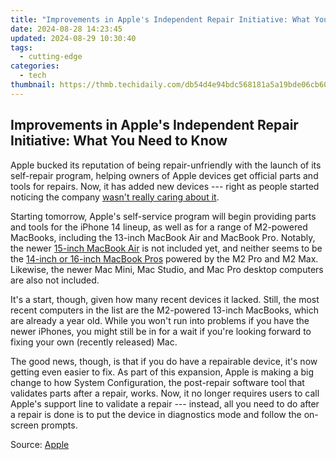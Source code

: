 ```yaml
---
title: "Improvements in Apple's Independent Repair Initiative: What You Need to Know"
date: 2024-08-28 14:23:45
updated: 2024-08-29 10:30:40
tags:
  - cutting-edge
categories:
  - tech
thumbnail: https://thmb.techidaily.com/db54d4e94bdc568181a5a19bde06cb60cc627002afae7c9a75d3a396e9c852b9.JPG
---
```


## Improvements in Apple's Independent Repair Initiative: What You Need to Know

Apple bucked its reputation of being repair-unfriendly with the launch of its self-repair program, helping owners of Apple devices get official parts and tools for repairs. Now, it has added new devices --- right as people started noticing the company [wasn't really caring about it](https://twitter-videos.techidaily.com/updated-in-2024-10-best-funny-videos-on-twitter/).

 Starting tomorrow, Apple's self-service program will begin providing parts and tools for the iPhone 14 lineup, as well as for a range of M2-powered MacBooks, including the 13-inch MacBook Air and MacBook Pro. Notably, the newer [15-inch MacBook Air](https://fox-hovers.techidaily.com/updated-gopro-editing-software-best-15-action-cam-video-editors-for-2024/) is not included yet, and neither seems to be the [14-inch or 16-inch MacBook Pros](https://snapchat-videos.techidaily.com/updated-2024-approved-effective-ways-to-capture-and-save-snapchat-media-on-phone/) powered by the M2 Pro and M2 Max. Likewise, the newer Mac Mini, Mac Studio, and Mac Pro desktop computers are also not included.

 It's a start, though, given how many recent devices it lacked. Still, the most recent computers in the list are the M2-powered 13-inch MacBooks, which are already a year old. While you won't run into problems if you have the newer iPhones, you might still be in for a wait if you're looking forward to fixing your own (recently released) Mac.

 The good news, though, is that if you do have a repairable device, it's now getting even easier to fix. As part of this expansion, Apple is making a big change to how System Configuration, the post-repair software tool that validates parts after a repair, works. Now, it no longer requires users to call Apple's support line to validate a repair --- instead, all you need to do after a repair is done is to put the device in diagnostics mode and follow the on-screen prompts.

 Source: [Apple](https://www.apple.com/newsroom/2023/06/apple-expands-self-service-repair-and-updates-system-configuration-process/)

<ins class="adsbygoogle"
     style="display:block"
     data-ad-format="autorelaxed"
     data-ad-client="ca-pub-7571918770474297"
     data-ad-slot="1223367746"></ins>



<ins class="adsbygoogle"
     style="display:block"
     data-ad-client="ca-pub-7571918770474297"
     data-ad-slot="8358498916"
     data-ad-format="auto"
     data-full-width-responsive="true"></ins>
